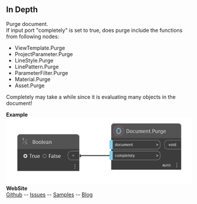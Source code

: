 ﻿## In Depth  
Purge document.  
If input port "completely" is set to true, does purge include the functions from following nodes:  
- ViewTemplate.Purge
- ProjectParameter.Purge
- LineStyle.Purge
- LinePattern.Purge
- ParameterFilter.Purge
- Material.Purge
- Asset.Purge
  
Completely may take a while since it is evaluating many objects in the document!  
  
**Example**  
![Illustration](./Orchid.RevitProject.Common.Document.Purge.png)
**WebSite**  
[Github](https://github.com/erfajo/OrchidForDynamo) -- [Issues](https://github.com/erfajo/OrchidForDynamo/issues) -- [Samples](https://github.com/erfajo/OrchidForDynamo/tree/master/Samples) -- [Blog](https://erfajo.blogspot.com)
